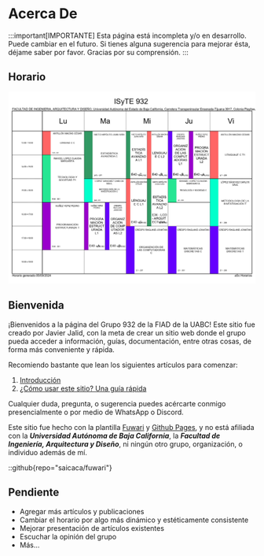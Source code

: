 # Acerca De
:::important[IMPORTANTE]
Esta página está incompleta y/o en desarrollo. Puede cambiar en el futuro. Si tienes alguna sugerencia para mejorar ésta, déjame saber por favor. Gracias por su comprensión.
:::
## Horario
![Horario del Grupo 932](./horario.jpg)
## Bienvenida
¡Bienvenidos a la página del Grupo 932 de la FIAD de la UABC!
Este sitio fue creado por Javier Jalid, con la meta de crear un sitio web donde el grupo pueda acceder a información, guías, documentación, entre otras cosas, de forma más conveniente y rápida.

Recomiendo bastante que lean los siguientes artículos para comenzar:
1. [Introducción](https://world-x.github.io/grupo932/posts/introduction/)
2. [¿Cómo usar este sitio? Una guía rápida](https://world-x.github.io/grupo932/posts/what-to-do-here/)

Cualquier duda, pregunta, o sugerencia puedes acércarte conmigo presencialmente o por medio de WhatsApp o Discord.

Este sitio fue hecho con la plantilla [Fuwari](https://github.com/saicaca/fuwari) y [Github Pages](https://pages.github.com/), y no está afiliada con la ***Universidad Autónoma de Baja California***, la ***Facultad de Ingeniería, Arquitectura y Diseño***, ni ningún otro grupo, organización, o individuo además de mí.

::github{repo="saicaca/fuwari"}

## Pendiente
- Agregar más artículos y publicaciones
- Cambiar el horario por algo más dinámico y estéticamente consistente
- Mejorar presentación de artículos existentes
- Escuchar la opinión del grupo
- Más...